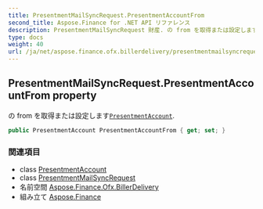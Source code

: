 ```yaml
---
title: PresentmentMailSyncRequest.PresentmentAccountFrom
second_title: Aspose.Finance for .NET API リファレンス
description: PresentmentMailSyncRequest 財産. の from を取得または設定しますPresentmentAccount.
type: docs
weight: 40
url: /ja/net/aspose.finance.ofx.billerdelivery/presentmentmailsyncrequest/presentmentaccountfrom/
---
```

## PresentmentMailSyncRequest.PresentmentAccountFrom property

の from を取得または設定します[`PresentmentAccount`](../../../aspose.finance.ofx/presentmentaccount/).

```csharp
public PresentmentAccount PresentmentAccountFrom { get; set; }
```

### 関連項目

* class [PresentmentAccount](../../../aspose.finance.ofx/presentmentaccount/)
* class [PresentmentMailSyncRequest](../)
* 名前空間 [Aspose.Finance.Ofx.BillerDelivery](../../presentmentmailsyncrequest/)
* 組み立て [Aspose.Finance](../../../)


